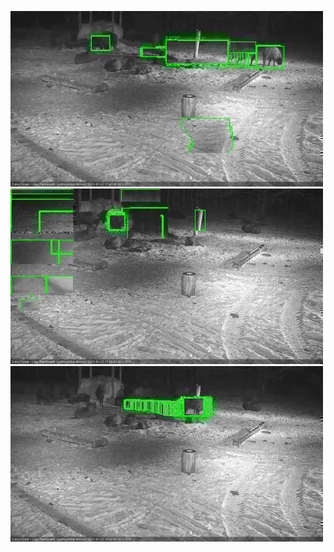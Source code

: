 ![20210122-174731-175736](in2/20210122/20210122-174731-175736_0_.jpg)
![20210122-175742-180746](in2/20210122/20210122-175742-180746_0_.jpg)
![20210122-180752-181757](in2/20210122/20210122-180752-181757_0_.jpg)
